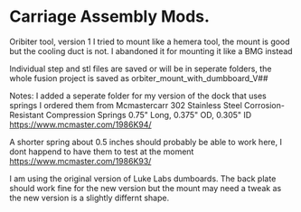 # Carriage Assembly Mods.
Oribiter tool, version 1 I tried to mount like a hemera tool,  the mount is good but the cooling duct is not.  I abandoned it for mounting it like a BMG instead
	
	
Individual step and stl files are saved or will be in seperate folders, the whole fusion project is saved as orbiter_mount_with_dumbboard_V##
	
	
Notes:
I added a seperate folder for my version of the dock that uses springs I ordered them from Mcmastercarr
302 Stainless Steel Corrosion-Resistant Compression Springs
0.75" Long, 0.375" OD, 0.305" ID
https://www.mcmaster.com/1986K94/

A shorter spring about 0.5 inches should probably be able to work here, I dont happend to have them to test at the moment
https://www.mcmaster.com/1986K93/


I am using the original version of Luke Labs dumboards.  The back plate should work fine for the new version but the mount may need a tweak as the new version is a slightly differnt shape.